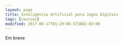 ```yaml
---
layout: page
title: Inteligência Artificial para Jogos Digitais
tags: [courses]
modified: 2017-08-17T01:29:00.573882-03:00
---
```


Em breve